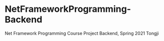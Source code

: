# NetFrameworkProgramming-Backend
Net Framework Programming Course Project Backend, Spring 2021 Tongji
